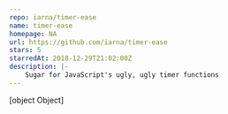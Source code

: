 ```yaml
---
repo: iarna/timer-ease
name: timer-ease
homepage: NA
url: https://github.com/iarna/timer-ease
stars: 5
starredAt: 2018-12-29T21:02:00Z
description: |-
    Sugar for JavaScript's ugly, ugly timer functions
---
```


[object Object]
